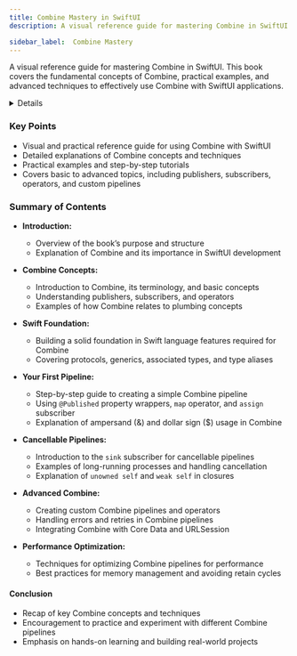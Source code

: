 ```yaml
---
title: Combine Mastery in SwiftUI
description: A visual reference guide for mastering Combine in SwiftUI. This book covers the fundamental concepts of Combine, practical examples, and advanced techniques to effectively use Combine with SwiftUI applications.

sidebar_label:  Combine Mastery
---
```


A visual reference guide for mastering Combine in SwiftUI. This book covers the fundamental concepts of Combine, practical examples, and advanced techniques to effectively use Combine with SwiftUI applications.

<details>
**URL:** https://www.bigmountainstudio.com/combine

**Published:** September 4, 2023  
**Last Updated:** September 4, 2023

**Authors:** `Mark Moeykens`

**Tags:**  
`Combine`, `SwiftUI`, `iOS Development`, `Programming`, `Reactive Programming`
</details>

### Key Points
- Visual and practical reference guide for using Combine with SwiftUI
- Detailed explanations of Combine concepts and techniques
- Practical examples and step-by-step tutorials
- Covers basic to advanced topics, including publishers, subscribers, operators, and custom pipelines

### Summary of Contents
- **Introduction:**
  - Overview of the book’s purpose and structure
  - Explanation of Combine and its importance in SwiftUI development

- **Combine Concepts:**
  - Introduction to Combine, its terminology, and basic concepts
  - Understanding publishers, subscribers, and operators
  - Examples of how Combine relates to plumbing concepts

- **Swift Foundation:**
  - Building a solid foundation in Swift language features required for Combine
  - Covering protocols, generics, associated types, and type aliases

- **Your First Pipeline:**
  - Step-by-step guide to creating a simple Combine pipeline
  - Using `@Published` property wrappers, `map` operator, and `assign` subscriber
  - Explanation of ampersand (&) and dollar sign ($) usage in Combine

- **Cancellable Pipelines:**
  - Introduction to the `sink` subscriber for cancellable pipelines
  - Examples of long-running processes and handling cancellation
  - Explanation of `unowned self` and `weak self` in closures

- **Advanced Combine:**
  - Creating custom Combine pipelines and operators
  - Handling errors and retries in Combine pipelines
  - Integrating Combine with Core Data and URLSession

- **Performance Optimization:**
  - Techniques for optimizing Combine pipelines for performance
  - Best practices for memory management and avoiding retain cycles

#### Conclusion
- Recap of key Combine concepts and techniques
- Encouragement to practice and experiment with different Combine pipelines
- Emphasis on hands-on learning and building real-world projects

<LinkCard title="Link to Resource" href="https://www.bigmountainstudio.com/combine" />